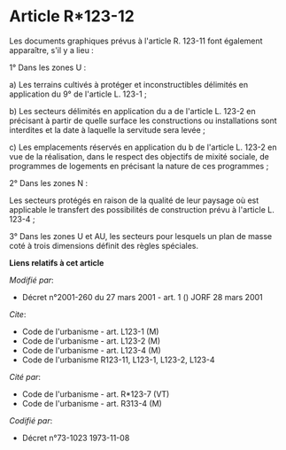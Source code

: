 # Article R*123-12

Les documents graphiques prévus à l'article R. 123-11 font également apparaître, s'il y a lieu :

1° Dans les zones U :

a) Les terrains cultivés à protéger et inconstructibles délimités en application du 9° de l'article L. 123-1 ;

b) Les secteurs délimités en application du a de l'article L. 123-2 en précisant à partir de quelle surface les constructions
ou installations sont interdites et la date à laquelle la servitude sera levée ;

c) Les emplacements réservés en application du b de l'article L. 123-2 en vue de la réalisation, dans le respect des
objectifs de mixité sociale, de programmes de logements en précisant la nature de ces programmes ;

2° Dans les zones N :

Les secteurs protégés en raison de la qualité de leur paysage où est applicable le transfert des possibilités de construction
prévu à l'article L. 123-4 ;

3° Dans les zones U et AU, les secteurs pour lesquels un plan de masse coté à trois dimensions définit des règles spéciales.

**Liens relatifs à cet article**

_Modifié par_:

  - Décret n°2001-260 du 27 mars 2001 - art. 1 () JORF 28 mars 2001

_Cite_:

  - Code de l'urbanisme - art. L123-1 (M)
  - Code de l'urbanisme - art. L123-2 (M)
  - Code de l'urbanisme - art. L123-4 (M)
  - Code de l'urbanisme R123-11, L123-1, L123-2, L123-4

_Cité par_:

  - Code de l'urbanisme - art. R*123-7 (VT)
  - Code de l'urbanisme - art. R313-4 (M)

_Codifié par_:

  - Décret n°73-1023 1973-11-08
